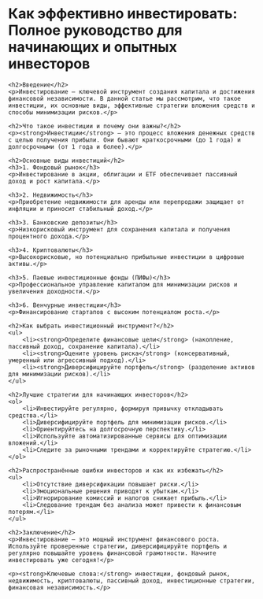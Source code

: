 <h1 style="display: none;">Как эффективно инвестировать: Полное руководство для начинающих и опытных инвесторов</h1>
<html lang="ru">
<head>
    <meta charset="UTF-8">
    <meta name="viewport" content="width=device-width, initial-scale=1.0">
    <meta name="description" content="Полное руководство по инвестициям: фондовый рынок, недвижимость, криптовалюты, стратегии и советы для начинающих и опытных инвесторов.">
    <title>Как эффективно инвестировать: Полное руководство</title>
</head>
<body>
    <h1>Как эффективно инвестировать: Полное руководство для начинающих и опытных инвесторов</h1>
    
    <h2>Введение</h2>
    <p>Инвестирование – ключевой инструмент создания капитала и достижения финансовой независимости. В данной статье мы рассмотрим, что такое инвестиции, их основные виды, эффективные стратегии вложения средств и способы минимизации рисков.</p>
    
    <h2>Что такое инвестиции и почему они важны?</h2>
    <p><strong>Инвестиции</strong> – это процесс вложения денежных средств с целью получения прибыли. Они бывают краткосрочными (до 1 года) и долгосрочными (от 1 года и более).</p>
    
    <h2>Основные виды инвестиций</h2>
    <h3>1. Фондовый рынок</h3>
    <p>Инвестирование в акции, облигации и ETF обеспечивает пассивный доход и рост капитала.</p>
    
    <h3>2. Недвижимость</h3>
    <p>Приобретение недвижимости для аренды или перепродажи защищает от инфляции и приносит стабильный доход.</p>
    
    <h3>3. Банковские депозиты</h3>
    <p>Низкорисковый инструмент для сохранения капитала и получения процентного дохода.</p>
    
    <h3>4. Криптовалюты</h3>
    <p>Высокорисковые, но потенциально прибыльные инвестиции в цифровые активы.</p>
    
    <h3>5. Паевые инвестиционные фонды (ПИФы)</h3>
    <p>Профессиональное управление капиталом для минимизации рисков и увеличения доходности.</p>
    
    <h3>6. Венчурные инвестиции</h3>
    <p>Финансирование стартапов с высоким потенциалом роста.</p>
    
    <h2>Как выбрать инвестиционный инструмент?</h2>
    <ul>
        <li><strong>Определите финансовые цели</strong> (накопление, пассивный доход, сохранение капитала).</li>
        <li><strong>Оцените уровень риска</strong> (консервативный, умеренный или агрессивный подход).</li>
        <li><strong>Диверсифицируйте портфель</strong> (разделение активов для минимизации рисков).</li>
    </ul>
    
    <h2>Лучшие стратегии для начинающих инвесторов</h2>
    <ol>
        <li>Инвестируйте регулярно, формируя привычку откладывать средства.</li>
        <li>Диверсифицируйте портфель для минимизации рисков.</li>
        <li>Ориентируйтесь на долгосрочную перспективу.</li>
        <li>Используйте автоматизированные сервисы для оптимизации вложений.</li>
        <li>Следите за рыночными трендами и корректируйте стратегию.</li>
    </ol>
    
    <h2>Распространённые ошибки инвесторов и как их избежать</h2>
    <ul>
        <li>Отсутствие диверсификации повышает риски.</li>
        <li>Эмоциональные решения приводят к убыткам.</li>
        <li>Игнорирование комиссий и налогов снижает прибыль.</li>
        <li>Следование трендам без анализа может привести к финансовым потерям.</li>
    </ul>
    
    <h2>Заключение</h2>
    <p>Инвестирование – это мощный инструмент финансового роста. Используйте проверенные стратегии, диверсифицируйте портфель и регулярно повышайте уровень финансовой грамотности. Начните инвестировать уже сегодня!</p>
    
    <p><strong>Ключевые слова:</strong> инвестиции, фондовый рынок, недвижимость, криптовалюты, пассивный доход, инвестиционные стратегии, финансовая независимость.</p>
</body>
</html>

